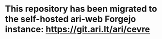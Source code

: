 # This repository has been migrated to the self-hosted ari-web Forgejo instance: <https://git.ari.lt/ari/cevre>